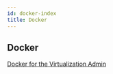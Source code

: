 ```yaml
---
id: docker-index
title: Docker
---
```


## Docker

[Docker for the Virtualization Admin](docker-for-the-virtualization-admin.pdf)
